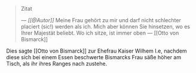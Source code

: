 > Zitat
><div></div>
> <cite> &mdash; [[@Autor]]</cite>
> Meine Frau gehört zu mir und darf nicht schlechter placiert (sic!) werden als ich. Mich aber können Sie hinsetzen, wo es Ihrer Majestät beliebt. Wo ich sitze, ist immer oben — [[Otto von Bismarck]]

Dies sagte [[Otto von Bismarck]] zur Ehefrau Kaiser Wilhem I.e, nachdem diese sich bei einem Essen beschwerte Bismarcks Frau säße höher am Tisch, als ihr ihres Ranges nach zustehe.
